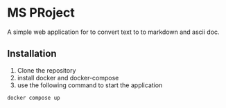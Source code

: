 # MS PRoject

A simple web application for to convert text to to markdown and ascii doc.

## Installation

1. Clone the repository
2. install docker and docker-compose
3. use the following command to start the application

```bash
docker compose up
```
 